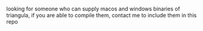 looking for someone who can supply macos and windows binaries of triangula, if you are able to compile them, contact me to include them in this repo
